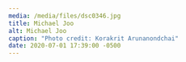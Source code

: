 ```yaml
---
media: /media/files/dsc0346.jpg
title: Michael Joo
alt: Michael Joo
caption: "Photo credit: Korakrit Arunanondchai"
date: 2020-07-01 17:39:00 -0500
---
```

